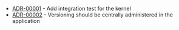 

<!-- adrlog -->

- [ADR-00001](00001-Add-integration-test-for-the-kernel.md) - Add integration test for the kernel
- [ADR-00002](00002-Central-versioning-for-every-assembly.md) - Versioning should be centrally administered in the application

<!-- adrlogstop -->


